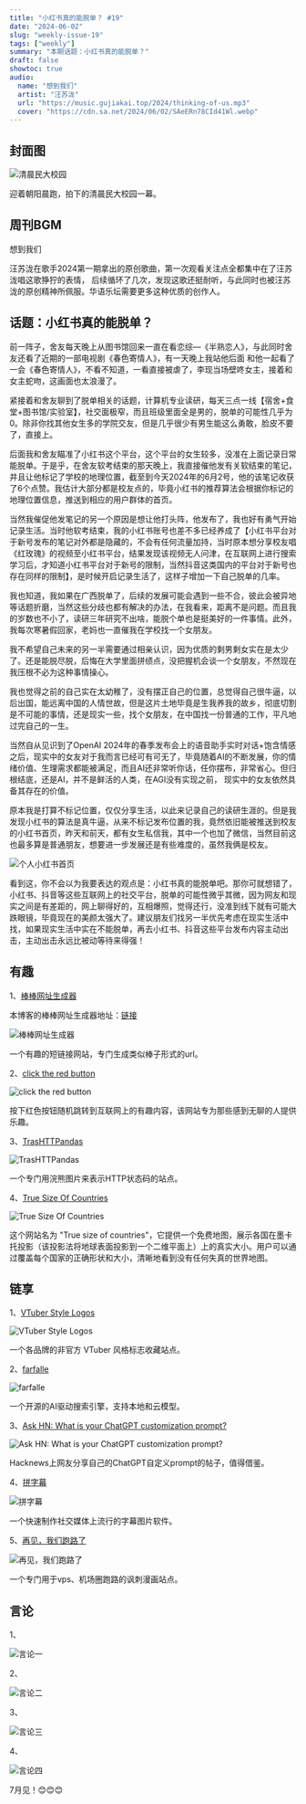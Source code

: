 ```yaml
---
title: "小红书真的能脱单？ #19"
date: "2024-06-02"
slug: "weekly-issue-19"
tags: ["weekly"]
summary: "本期话题：小红书真的能脱单？"
draft: false
showtoc: true
audio:
  name: "想到我们"
  artist: "汪苏泷"
  url: "https://music.gujiakai.top/2024/thinking-of-us.mp3"
  cover: "https://cdn.sa.net/2024/06/02/SAeERn78CId41Wl.webp"
---
```


## 封面图

![清晨民大校园](https://cdn.sa.net/2024/06/02/ewAR5gMvUumQIif.webp)

迎着朝阳晨跑，拍下的清晨民大校园一幕。

## 周刊BGM

想到我们

<div id="aplayer"></div>

汪苏泷在歌手2024第一期拿出的原创歌曲，第一次观看关注点全都集中在了汪苏泷唱这歌狰狞的表情，
后续循环了几次，发现这歌还挺耐听，与此同时也被汪苏泷的原创精神所佩服。华语乐坛需要更多这种优质的创作人。

## 话题：小红书真的能脱单？

前一阵子，舍友每天晚上从图书馆回来一直在看恋综—《半熟恋人》，与此同时舍友还看了近期的一部电视剧《春色寄情人》，有一天晚上我站他后面
和他一起看了一会《春色寄情人》，不看不知道，一看直接被虐了，李现当场壁咚女主，接着和女主蛇吻，这画面也太浪漫了。

紧接着和舍友聊到了脱单相关的话题，计算机专业读研，每天三点一线【宿舍+食堂+图书馆/实验室】，社交面极窄，而且班级里面全是男的，脱单的可能性几乎为0。除非你找其他女生多的学院交友，但是几乎很少有男生能这么勇敢，脸皮不要了，直接上。

后面我和舍友瞄准了小红书这个平台，这个平台的女生较多，没准在上面记录日常能脱单。于是乎，在舍友软考结束的那天晚上，我直接催他发有关软结束的笔记，并且让他标记了学校的地理位置，截至到今天2024年的6月2号，他的该笔记收获了6个点赞。我估计大部分都是校友点的，毕竟小红书的推荐算法会根据你标记的地理位置信息，推送到相应的用户群体的首页。

当然我催促他发笔记的另一个原因是想让他打头阵，他发布了，我也好有勇气开始记录生活。当时他软考结束，我的小红书账号也差不多已经养成了【小红书平台对于新号发布的笔记对外都是隐藏的，不会有任何流量加持，当时原本想分享校友唱《红玫瑰》的视频至小红书平台，结果发现该视频无人问津，在互联网上进行搜索学习后，才知道小红书平台对于新号的限制，当然抖音这类国内的平台对于新号也存在同样的限制】，是时候开启记录生活了，这样子增加一下自己脱单的几率。

我也知道，我如果在广西脱单了，后续的发展可能会遇到一些不合，彼此会被异地等话题折磨，当然这些分歧也都有解决的办法，在我看来，距离不是问题。而且我的岁数也不小了，读研三年研究不出啥，能脱个单也是挺美好的一件事情。此外，我每次寒暑假回家，老妈也一直催我在学校找一个女朋友。

我不希望自己未来的另一半需要通过相亲认识，因为优质的剩男剩女实在是太少了。还是能脱尽脱，后悔在大学里面拼绩点，没把握机会谈一个女朋友，不然现在我压根不必为这种事情操心。

我也觉得之前的自己实在太幼稚了，没有摆正自己的位置，总觉得自己很牛逼，以后出国，能远离中国的人情世故，但是这片土地毕竟是生我养我的故乡，彻底切割是不可能的事情，还是现实一些，找个女朋友，在中国找一份普通的工作，平凡地过完自己的一生。

当然自从见识到了OpenAI 2024年的春季发布会上的语音助手实时对话+饱含情感之后，现实中的女友对于我而言已经可有可无了，毕竟随着AI的不断发展，你的情绪价值、生理需求都能被满足，而且AI还非常听你话，任你摆布，非常省心。但归根结底，还是AI，并不是鲜活的人类，在AGI没有实现之前，
现实中的女友依然具备其存在的价值。

原本我是打算不标记位置，仅仅分享生活，以此来记录自己的读研生涯的。但是我发现小红书的算法是真牛逼，从来不标记发布位置的我，竟然依旧能被推送到校友的小红书首页，昨天和前天，都有女生私信我，其中一个也加了微信，当然目前这也最多算是普通朋友，想要进一步发展还是有些难度的，虽然我俩是校友。

![个人小红书首页](https://cdn.sa.net/2024/06/02/HYBvpzdRKg4Q2mr.webp)

看到这，你不会以为我要表达的观点是：小红书真的能脱单吧。那你可就想错了，小红书、抖音等这些互联网上的社交平台，脱单的可能性微乎其微，因为网友和现实之间是有差距的，网上聊得好的，互相爆照，觉得还行，没准到线下就有可能大跌眼镜，毕竟现在的美颜太强大了。建议朋友们找另一半优先考虑在现实生活中找，如果现实生活中实在不能脱单，再去小红书、抖音这些平台发布内容主动出击，主动出击永远比被动等待来得强！

## 有趣

1、[棒棒网址生成器](https://llili.li/)

本博客的棒棒网址生成器地址：[链接](https://IlIIIlIlllll.llIlI.lI)

![棒棒网址生成器](https://cdn.sa.net/2024/06/02/1YazPH5kiFmbtZR.webp)

一个有趣的短链接网站，专门生成类似棒子形式的url。

2、[click the red button](https://clicktheredbutton.com/)

![click the red button](https://cdn.sa.net/2024/06/02/6x8PVEoiLZyBd7I.webp)

按下红色按钮随机跳转到互联网上的有趣内容，该网站专为那些感到无聊的人提供乐趣。

3、[TrasHTTPandas](https://httpraccoons.com/)

![TrasHTTPandas](https://cdn.sa.net/2024/06/02/XyPeO73KkVWqLG1.webp)

一个专门用浣熊图片来表示HTTP状态码的站点。

4、[True Size Of Countries](https://truesizeofcountries.com/)

![True Size Of Countries](https://cdn.sa.net/2024/06/02/jOl439auNQcHELt.webp)

这个网站名为 "True size of countries"，它提供一个免费地图，展示各国在墨卡托投影（该投影法将地球表面投影到一个二维平面上）上的真实大小。用户可以通过覆盖每个国家的正确形状和大小，清晰地看到没有任何失真的世界地图。

## 链享

1、[VTuber Style Logos](https://vtuber-style-logos.vercel.app/)

![VTuber Style Logos](https://cdn.sa.net/2024/06/02/BqHK5ODJ9uvcaYF.webp)

一个各品牌的非官方 VTuber 风格标志收藏站点。

2、[farfalle](https://www.farfalle.dev/)

![farfalle](https://cdn.sa.net/2024/06/02/WdkcRxTL5BplKyH.webp)

一个开源的AI驱动搜索引擎，支持本地和云模型。

3、[Ask HN: What is your ChatGPT customization prompt?](https://news.ycombinator.com/item?id=40474716)

![Ask HN: What is your ChatGPT customization prompt?](https://cdn.sa.net/2024/06/02/duJp21IsFXcNawb.webp)

Hacknews上网友分享自己的ChatGPT自定义prompt的帖子，值得借鉴。

4、[拼字幕](https://www.pinzimu.com/)

![拼字幕](https://cdn.sa.net/2024/06/02/DzfnBktYTKSOsQ1.webp)

一个快速制作社交媒体上流行的字幕图片软件。

5、[再见，我们跑路了](https://pao.lu/)

![再见，我们跑路了](https://cdn.sa.net/2024/06/02/b2lq1m4FjQf8HpA.webp)

一个专门用于vps、机场圈跑路的讽刺漫画站点。

## 言论

1、

![言论一](https://cdn.sa.net/2024/06/02/E1P7pC6o8cRJd5w.webp)

2、

![言论二](https://cdn.sa.net/2024/06/02/lUK4ZQEfGb7e2Oo.webp)

3、

![言论三](https://cdn.sa.net/2024/06/02/3CcIZQDPOf42H8z.webp)

4、

![言论四](https://cdn.sa.net/2024/06/02/5UcpRMxEeOaLkWh.webp)

7月见！😊😊😊